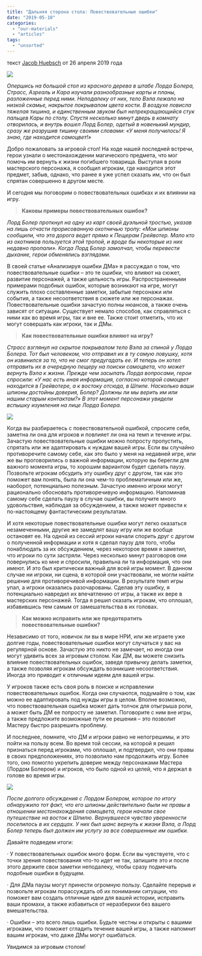 ```yaml
---
title: "Дальняя сторона стола: Повествовательные ошибки"
date: "2019-05-10"
categories: 
  - "our-materials"
  - "articles"
tags: 
  - "unsorted"
---
```


текст [Jacob Huebsch](https://vk.com/away.php?to=http%3A%2F%2Fkoboldpress.com%2Fauthor%2F%3Fauthorname%3DJacob%2520Huebsch&cc_key=) от 26 апреля 2019 года

![](https://pp.userapi.com/c849528/v849528097/16c3d5/md4FvGH9pqw.jpg)

_Опершись на большой стол из красного дерева в штабе Лорда Болера, Страсс, Азреаль и Кара изучали разнообразные карты и планы, разложенные перед ними. Неподалеку от них, тело Вэла лежало на низкой скамье, накрытое покрывалом цвета кости. В воздухе повисла тяжелая тишина, и единственным звуком был непрекращающийся стук пальцев Кары по столу. Спустя несколько минут дверь в комнату отворилась, и внутрь вошел Лорд Болер, одетый в новенький мундир, сразу же разрушив тишину своими словами: «У меня получилось! Я знаю, где находится самоцвет!»_

Добро пожаловать за игровой стол! На ходе нашей последней встречи, герои узнали о местонахождении магического предмета, что мог помочь им вернуть к жизни погибшего товарища. Выступая в роли мастерского персонажа, я сообщил игрокам, где находится этот предмет, забыв, однако, что ранее я уже успел сказать им, что он был спрятан совершенно в другом месте.

И сегодня мы поговорим о повествовательных ошибках и их влиянии на игру.

> **Каковы примеры повествовательных ошибок?**

_Лорд Болер проткнул на одну из карт своей дуэльной тростью, указав на лишь отчасти прорисованную охотничью тропу: «Мои шпионы сообщили, что эта дорога ведет прямо к Пещерам Грейвотер. Мало кто из охотников пользуется этой тропой, и вроде бы некоторые из них недавно пропали». Когда Лорд Болер замолчал, чтобы перевести дыхание, герои обменялись взглядами._

В своей статье «Анализируя ошибки ДМа» я рассуждал о том, что повествовательные ошибки – это те ошибки, что влияют на сюжет, развитие персонажей, а также цельность игры. Распространенными примерами подобных ошибок, которые возникают на игре, могут служить плохо составленные заметки, забытые персонажи или события, а также несоответствия в сюжете или же персонажах. Повествовательные ошибки зачастую полны нюансов, а также очень зависят от ситуации. Существует немало способов, как справляться с ними как во время игры, так и вне ее. Также стоит отметить, что их могут совершать как игроки, так и ДМы.

> **Как повествовательные ошибки влияют на игру?**

_Страсс взглянул на скрытое покрывалом тело Вэла за спиной у Лорда Болера. Тот был человеком, что отправил их в ту самую ловушку, хотя он извинился за то, что не смог предугадать ее. И теперь он хотел отправить их в очередную пещеру на поиски самоцвета, что может вернуть Вэла к жизни. Прежде чем засыпать Лорда вопросами, герои спросили: «У нас есть иная информация, согласно которой самоцвет находится в Грейвотере, а к востоку отсюда, в Шпиле. Насколько ваши шпионы достойны доверия, Болер? Должны ли мы верить им или нашим старым контактам?» В этот момент персонажи увидели вспышку изумления на лице Лорда Болера._

![](https://pp.userapi.com/c849528/v849528097/16c3dd/VEHZ00t1GDg.jpg)

Когда вы разбираетесь с повествовательной ошибкой, спросите себя, заметна ли она для игроков и повлияет ли она на темп и течение игры. Зачастую повествовательные ошибки можно попросту пропустить, спрятать или же адаптировать к нуждам вашей игры. Если вы случайно противоречите самому себе, как это было у меня на недавней игре, или же вы проговорились о важной информации, которую вы берегли для важного момента игры, то хорошим вариантом будет сделать паузу. Позвольте игрокам обсудить эту ошибку друг с другом, так как это поможет вам понять, была ли она чем-то проблематичным или же, наоборот, потенциально полезным. Зачастую именно игроки могут рационально обосновать противоречивую информацию. Напоминав самому себе сделать паузу в случае ошибки, вы получите много удовольствия, наблюдая за обсуждением, а также может привести к по-настоящему фантастическим результатам.

И хотя некоторые повествовательные ошибки могут легко оказаться незамеченными, другие же замедлят вашу игру или же вообще остановят ее. На одной из сессий игроки начали спорить друг с другом о полученной информации и хотя я сделал паузу для того, чтобы понаблюдать за их обсуждением, через некоторое время я заметил, что игроки по сути застряли. Через несколько минут разговоров они повернулись ко мне и спросили, правильна ли та информация, что они имеют. И это был критически важный для всей игры момент. В данном случае ни игроки, ни сцена, в которой они участвовали, не могли найти решение для противоречивой информации. В результате темп игры упал, а игроки оказались разочарованы. Сделав эту ошибку, я потенциально навредил их впечатлению от игры, а также их вере в мастерских персонажей. Тогда я решил сказать игрокам, что оплошал, избавившись тем самым от замешательства в их головах.

> **Как можно исправить или же предотвратить повествовательные ошибки?**

Независимо от того, новичок ли вы в мире НРИ, или же играете уже долгие годы, повествовательные ошибки могут случаться у вас на регулярной основе. Зачастую это никто не замечает, но иногда они могут удивить всех за игровым столом. Как ДМ, вы можете снизить влияние повествовательных ошибок, заведя привычку делать заметки, а также позволяя игрокам обсуждать возникшие несоответствия. Иногда это приводит к отличным идеям для вашей игры.

У игроков также есть своя роль в поиске и исправлении повествовательных ошибок. Когда они случаются, подумайте о том, как можно ее адаптировать под нужды игры в целом. Вполне возможно, что повествовательная ошибка может дать толчок для отыгрыша роли, а может быть ДМ ее попросту не заметил. Поговорите с ним вне игры, а также предложите возможные пути ее решения – это позволит Мастеру быстро разрешить проблему.

И последнее, помните, что ДМ и игроки равно не непогрешимы, и это пойти на пользу всем. Во время той сессии, на которой я решил признаться перед игроками, что оплошал, и подтвердил, что они правы в своих предположениях, это позволило нам продолжить игру. Более того, оно помогло укрепить доверие между персонажами Мастера (Лордом Болером) и игроков, что было одной из целей, что я держал в голове во время игры.

![](https://pp.userapi.com/c849528/v849528097/16c3e4/HBGDvTRBDUw.jpg)

_После долгого обсуждения с Лордом Болером, которое по итогу обнаружило тот факт, что его шпионы действительно были не правы в отношении местонахождения самоцвета, герои начали свое путешествие на восток к Шпилю. Вернувшееся чувство уверенности поселилось в их сердцах. У них был шанс вернуть к жизни Вэла, а Лорд Болер теперь был должен им услугу за все совершенные им ошибки._

Давайте подведем итоги:

· У повествовательных ошибок много форм. Если вы чувствуете, что с точки зрения повествования что-то идет не так, запишите это и после этого держите свои заметки неподалеку, чтобы сразу подмечать подобные ошибки в будущем.

· Для ДМа паузы могут принести огромную пользу. Сделайте перерыв и позвольте игрокам порассуждать об их понимании ситуации, что поможет вам создать отличные идеи для вашей истории, исправить ваши промахи, а также избавиться от неразберихи без вашего вмешательства.

· Ошибки – это всего лишь ошибки. Будьте честны и открыты с вашими игроками, что поможет сгладить течение вашей игры, а также напомнит вашим игрокам, что даже ДМы могут ошибаться.

Увидимся за игровым столом!
